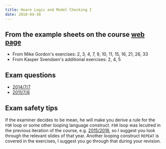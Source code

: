 ```yaml
---
title: Hoare Logic and Model Checking I
date: 2018-04-30
---
```


## From the example sheets on the course [web page](http://www.cl.cam.ac.uk/teaching/current/HLog+ModC/materials.html)

  - From Mike Gordon's exercises: 2, 3, 4, 7, 9, 10, 11, 15, 16, 21, 26, 33
  - From Kasper Svendsen's additional exercises: 2, 4, 5

## Exam questions

  - [2014/7/7](https://www.cl.cam.ac.uk/teaching/exams/pastpapers/y2014p7q7.pdf)
  - [2011/7/6](https://www.cl.cam.ac.uk/teaching/exams/pastpapers/y2011p7q6.pdf)

## Exam safety tips

If the examiner decides to be mean, he will make you derive a rule for the `FOR`
loop or some other looping language construct. `FOR` loop was lecutred in the
previous iteration of the course, e.g.
[2015/2016](https://www.cl.cam.ac.uk/teaching/1516/HLog+ModC/materials.html), so
I suggest you look through the relevant slides of that year. Another looping
construct `REPEAT` is covered in the exercises, I suggest you go through that
during your revision.
